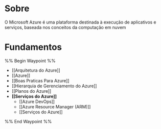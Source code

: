 

# Sobre
O Microsoft Azure é uma plataforma destinada à execução de aplicativos e serviços, baseada nos conceitos da computação em nuvem

# Fundamentos

%% Begin Waypoint %%
- [[Arquitetura do Azure]]
- [[Azure]]
- [[Boas Praticas Para Azure]]
- [[Hierarquia de Gerenciamento do Azure]]
- [[Planos do Azure]]
- **[[Serviços do Azure]]**
	- [[Azure DevOps]]
	- [[Azure Resource Manager (ARM)]]
	- [[Serviços do Azure]]

%% End Waypoint %%